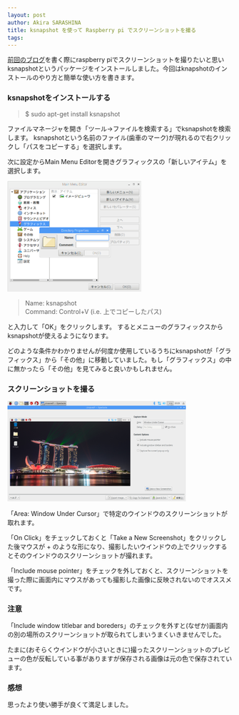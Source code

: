 ```yaml
---
layout: post
author: Akira SARASHINA
title: ksnapshot を使って Raspberry pi でスクリーンショットを撮る
tags:
---
```


[前回のブログ](https://ku-macs-com.github.io/2019/03/31/systemd_timer.html)を書く際にraspberry piでスクリーンショットを撮りたいと思いksnapshotというパッケージをインストールしました。今回はknapshotのインストールのやり方と簡単な使い方を書きます。

### ksnapshotをインストールする

> $ sudo apt-get install ksnapshot

ファイルマネージャを開き「ツール→ファイルを検索する」でksnapshotを検索します。
ksnapshotという名前のファイル(歯車のマーク)が現れるので右クリックし「パスをコピーする」を選択します。

次に設定からMain Menu Editorを開きグラフィックスの「新しいアイテム」を選択します。

<img src="/images/sarashina/main_menu_editor.png" width="300">

> Name: ksnapshot  
> Command: Control+V (i.e. 上でコピーしたパス)  

と入力して「OK」をクリックします。
するとメニューのグラフィックスからksnapshotが使えるようになります。

どのような条件かわかりませんが何度か使用しているうちにksnapshotが「グラフィックス」から「その他」に移動していました。もし「グラフィックス」の中に無かったら「その他」を見てみると良いかもしれません。

### スクリーンショットを撮る

<img src="/images/sarashina/ksnapshot.png" width="400">

「Area: Window Under Cursor」で特定のウインドウのスクリーンショットが取れます。

 「On Click」をチェックしておくと「Take a New Screenshot」をクリックした後マウスが + のような形になり、撮影したいウインドウの上でクリックするとそのウインドウのスクリーンショットが撮れます。

「Include mouse pointer」をチェックを外しておくと、スクリーンショットを撮った際に画面内にマウスがあっても撮影した画像に反映されないのでオススメです。
 
### 注意
 
「Include window titlebar and boreders」のチェックを外すと(なぜか)画面内の別の場所のスクリーンショットが取られてしまいうまくいきませんでした。
  
たまに(おそらくウインドウが小さいときに)撮ったスクリーンショットのプレビューの色が反転している事がありますが保存される画像は元の色で保存されています。

### 感想
思ったより使い勝手が良くて満足しました。
